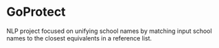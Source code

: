 # GoProtect
NLP project focused on unifying school names by matching input school names to the closest equivalents in a reference list.
